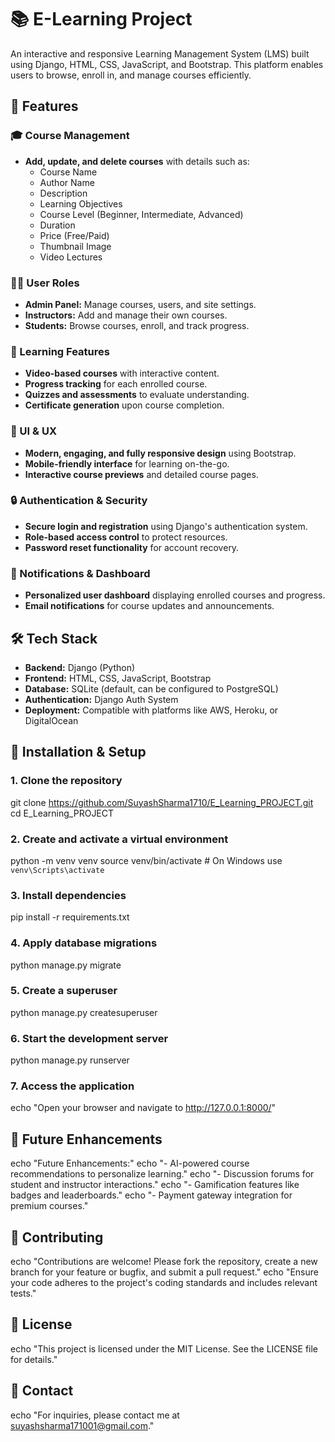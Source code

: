 # 📚 E-Learning Project

An interactive and responsive Learning Management System (LMS) built using Django, HTML, CSS, JavaScript, and Bootstrap. This platform enables users to browse, enroll in, and manage courses efficiently.

## 🚀 Features

### 🎓 Course Management
- **Add, update, and delete courses** with details such as:
  - Course Name
  - Author Name
  - Description
  - Learning Objectives
  - Course Level (Beginner, Intermediate, Advanced)
  - Duration
  - Price (Free/Paid)
  - Thumbnail Image
  - Video Lectures

### 👨‍🏫 User Roles
- **Admin Panel:** Manage courses, users, and site settings.
- **Instructors:** Add and manage their own courses.
- **Students:** Browse courses, enroll, and track progress.

### 📖 Learning Features
- **Video-based courses** with interactive content.
- **Progress tracking** for each enrolled course.
- **Quizzes and assessments** to evaluate understanding.
- **Certificate generation** upon course completion.

### 🎨 UI & UX
- **Modern, engaging, and fully responsive design** using Bootstrap.
- **Mobile-friendly interface** for learning on-the-go.
- **Interactive course previews** and detailed course pages.

### 🔒 Authentication & Security
- **Secure login and registration** using Django's authentication system.
- **Role-based access control** to protect resources.
- **Password reset functionality** for account recovery.

### 🔔 Notifications & Dashboard
- **Personalized user dashboard** displaying enrolled courses and progress.
- **Email notifications** for course updates and announcements.

## 🛠️ Tech Stack
- **Backend:** Django (Python)
- **Frontend:** HTML, CSS, JavaScript, Bootstrap
- **Database:** SQLite (default, can be configured to PostgreSQL)
- **Authentication:** Django Auth System
- **Deployment:** Compatible with platforms like AWS, Heroku, or DigitalOcean

## 📂 Installation & Setup

### 1. Clone the repository
git clone https://github.com/SuyashSharma1710/E_Learning_PROJECT.git
cd E_Learning_PROJECT

### 2. Create and activate a virtual environment
python -m venv venv
source venv/bin/activate  # On Windows use `venv\Scripts\activate`

### 3. Install dependencies
pip install -r requirements.txt

### 4. Apply database migrations
python manage.py migrate

### 5. Create a superuser
python manage.py createsuperuser

### 6. Start the development server
python manage.py runserver

### 7. Access the application
echo "Open your browser and navigate to http://127.0.0.1:8000/"

## 🎯 Future Enhancements
echo "Future Enhancements:"
echo "- AI-powered course recommendations to personalize learning."
echo "- Discussion forums for student and instructor interactions."
echo "- Gamification features like badges and leaderboards."
echo "- Payment gateway integration for premium courses."

## 🤝 Contributing
echo "Contributions are welcome! Please fork the repository, create a new branch for your feature or bugfix, and submit a pull request."
echo "Ensure your code adheres to the project's coding standards and includes relevant tests."

## 📜 License
echo "This project is licensed under the MIT License. See the LICENSE file for details."

## 📧 Contact
echo "For inquiries, please contact me at suyashsharma171001@gmail.com."
